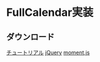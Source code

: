 # FullCalendar実装

## ダウンロード

[チュートリアル](https://fullcalendar.io/docs/initialize-globals)
[jQuery](https://code.jquery.com/jquery-3.4.1.min.js)
[moment.js](https://momentjs.com/downloads/moment.min.js)
